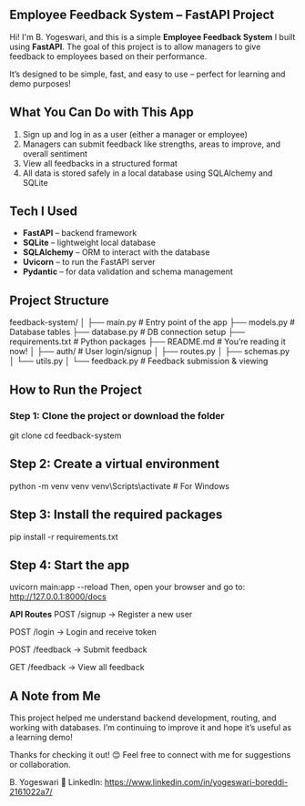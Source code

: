  ## Employee Feedback System – FastAPI Project

Hi! I'm B. Yogeswari, and this is a simple **Employee Feedback System** I built using **FastAPI**. The goal of this project is to allow managers to give feedback to employees based on their performance.

It’s designed to be simple, fast, and easy to use – perfect for learning and demo purposes!

## What You Can Do with This App

1. Sign up and log in as a user (either a manager or employee)  
2. Managers can submit feedback like strengths, areas to improve, and overall sentiment  
3. View all feedbacks in a structured format  
4. All data is stored safely in a local database using SQLAlchemy and SQLite  

## Tech I Used

- **FastAPI** – backend framework  
- **SQLite** – lightweight local database  
- **SQLAlchemy** – ORM to interact with the database  
- **Uvicorn** – to run the FastAPI server  
- **Pydantic** – for data validation and schema management  

## Project Structure
feedback-system/
│
├── main.py # Entry point of the app
├── models.py # Database tables
├── database.py # DB connection setup
├── requirements.txt # Python packages
├── README.md # You’re reading it now!
│
├── auth/ # User login/signup
│ ├── routes.py
│ ├── schemas.py
│ └── utils.py
│
└── feedback.py # Feedback submission & viewing

## How to Run the Project

### Step 1: Clone the project or download the folder  
git clone <your-repo-url>
cd feedback-system
## Step 2: Create a virtual environment
python -m venv venv
venv\Scripts\activate  # For Windows
## Step 3: Install the required packages
pip install -r requirements.txt
## Step 4: Start the app
uvicorn main:app --reload
Then, open your browser and go to: http://127.0.0.1:8000/docs

**API Routes**
POST /signup → Register a new user

POST /login → Login and receive token

POST /feedback → Submit feedback

GET /feedback → View all feedback

## A Note from Me
This project helped me understand backend development, routing, and working with databases.
I’m continuing to improve it and hope it’s useful as a learning demo!

Thanks for checking it out! 😊
Feel free to connect with me for suggestions or collaboration.

B. Yogeswari
🔗 LinkedIn: https://www.linkedin.com/in/yogeswari-boreddi-2161022a7/
